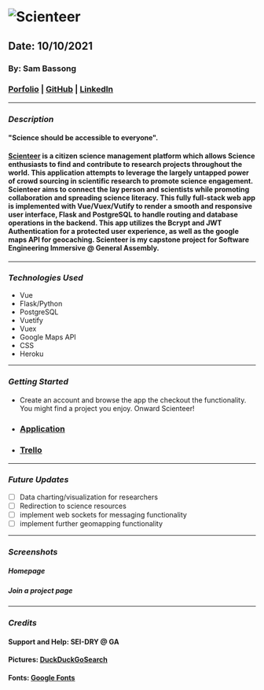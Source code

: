 # ![Scienteer](https://i.imgur.com/fOsxALq.png)

## Date: 10/10/2021

### By: Sam Bassong

###  [Porfolio]() | [GitHub](https://github.com/sbassong) | [LinkedIn](https://www.linkedin.com/in/sambassong/)
***

### ***Description***
#### "Science should be accessible to everyone". 

####  [Scienteer]() is a citizen science management platform which allows Science enthusiasts to find and contribute to research projects throughout the world. This application attempts to leverage the largely untapped power of crowd sourcing in scientific research to promote science engagement. Scienteer aims to connect the lay person and scientists while promoting collaboration and spreading science literacy. This fully full-stack web app is implemented with Vue/Vuex/Vutify to render a smooth and responsive user interface, Flask and PostgreSQL to handle routing and database operations in the backend. This app utilizes the Bcrypt and JWT Authentication for a protected user experience, as well as the google maps API for geocaching. Scienteer is my capstone project for Software Engineering Immersive @ General Assembly.

 
***

### ***Technologies Used***
* Vue
* Flask/Python
* PostgreSQL
* Vuetify
* Vuex
* Google Maps API
* CSS
* Heroku
***

### ***Getting Started***

#### 
* Create an account and browse the app the checkout the functionality. You might find a project you enjoy. Onward Scienteer!
* ###  [Application]() 
* ###  [Trello](https://trello.com/b/hLZpY931/scienteer) 
***

### ***Future Updates***

- [ ] Data charting/visualization for researchers
- [ ] Redirection to science resources
- [ ] implement web sockets for messaging functionality
- [ ] implement further geomapping functionality

***

### ***Screenshots***

##### Homepage
<!-- ![Homepage]() -->

##### Join a project page
<!-- ![Page]() -->

##### 
<!-- ![Page]() -->
***

### ***Credits***
#### Support and Help: SEI-DRY @ GA
#### Pictures: [DuckDuckGoSearch](https://duckduckgo.com)
#### Fonts: [Google Fonts](https://fonts.google.com/)

